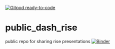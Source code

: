 [![Gitpod ready-to-code](https://img.shields.io/badge/Gitpod-ready--to--code-blue?logo=gitpod)](https://gitpod.io/#https://github.com/hugocool/public_dash_rise)

# public_dash_rise
public repo for sharing rise presentations
[![Binder](https://mybinder.org/badge_logo.svg)](https://mybinder.org/v2/gh/hugocool/public_dash_rise/master?filepath=Chemieproject.ipynb)
